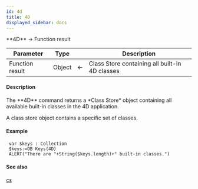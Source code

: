 ```yaml
---
id: 4d
title: 4D
displayed_sidebar: docs
---
```


<!--REF #_command_.4D.Syntax-->**4D**  -> Function result<!-- END REF-->
<!--REF #_command_.4D.Params-->
| Parameter | Type |  | Description |
| --- | --- | --- | --- |
| Function result | Object | <- | Class Store containing all built-in 4D classes |

<!-- END REF-->

#### Description 

<!--REF #_command_.4D.Summary-->The **4D** command returns a *Class Store* object containing all available built-in classes in the 4D application.<!-- END REF-->

A class store object contains a specific set of classes. 

#### Example 

```4d
 var $keys : Collection
 $keys:=OB Keys(4D)
 ALERT("There are "+String($keys.length)+" built-in classes.")
```

#### See also 

[cs](cs.md)  